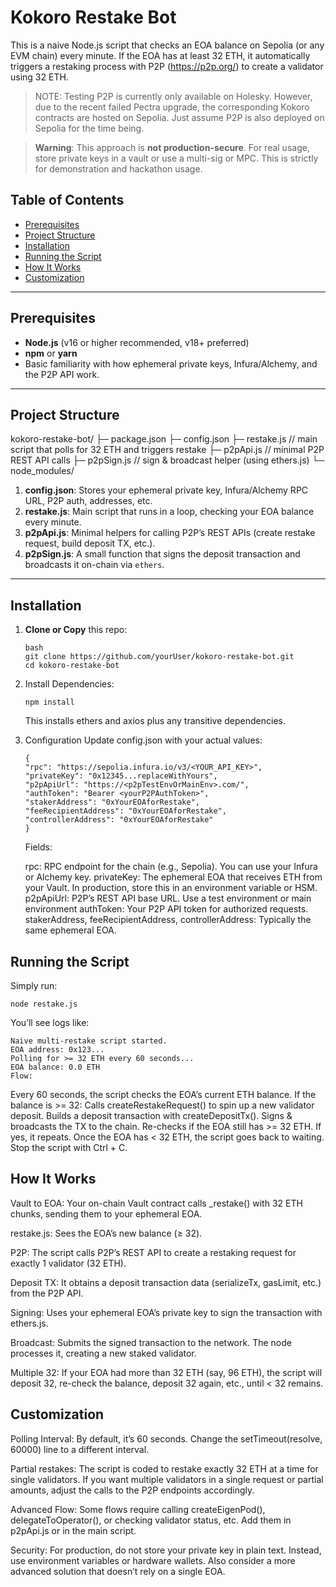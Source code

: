 # Kokoro Restake Bot

This is a naive Node.js script that checks an EOA balance on Sepolia (or any EVM chain) every minute. If the EOA has at least 32 ETH, it automatically triggers a restaking process with P2P (https://p2p.org/) to create a validator using 32 ETH.

> NOTE: Testing P2P is currently only available on Holesky. However, due to the recent failed Pectra upgrade, the corresponding Kokoro contracts are hosted on Sepolia. Just assume P2P is also deployed on Sepolia for the time being. 

> **Warning**: This approach is **not production-secure**. For real usage, store private keys in a vault or use a multi-sig or MPC. This is strictly for demonstration and hackathon usage.

## Table of Contents

- [Prerequisites](#prerequisites)
- [Project Structure](#project-structure)
- [Installation](#installation)
- [Running the Script](#running-the-script)
- [How It Works](#how-it-works)
- [Customization](#customization)

---

## Prerequisites

- **Node.js** (v16 or higher recommended, v18+ preferred)
- **npm** or **yarn**
- Basic familiarity with how ephemeral private keys, Infura/Alchemy, and the P2P API work.

---

## Project Structure

kokoro-restake-bot/ 
├─ package.json 
├─ config.json 
├─ restake.js // main script that polls for 32 ETH and triggers restake 
├─ p2pApi.js // minimal P2P REST API calls 
├─ p2pSign.js // sign & broadcast helper (using ethers.js) 
└─ node_modules/


1. **config.json**: Stores your ephemeral private key, Infura/Alchemy RPC URL, P2P auth, addresses, etc.  
2. **restake.js**: Main script that runs in a loop, checking your EOA balance every minute.  
3. **p2pApi.js**: Minimal helpers for calling P2P’s REST APIs (create restake request, build deposit TX, etc.).  
4. **p2pSign.js**: A small function that signs the deposit transaction and broadcasts it on-chain via `ethers`.

---

## Installation

1. **Clone or Copy** this repo:
   ```
   bash
   git clone https://github.com/yourUser/kokoro-restake-bot.git
   cd kokoro-restake-bot
   ```
2. Install Dependencies:

    ```
    npm install
    ``` 
    
    This installs ethers and axios plus any transitive dependencies.
3. Configuration
    Update config.json with your actual values:
    ```
    {
    "rpc": "https://sepolia.infura.io/v3/<YOUR_API_KEY>",
    "privateKey": "0x12345...replaceWithYours",
    "p2pApiUrl": "https://<p2pTestEnvOrMainEnv>.com/",
    "authToken": "Bearer <yourP2PAuthToken>",
    "stakerAddress": "0xYourEOAforRestake",
    "feeRecipientAddress": "0xYourEOAforRestake",
    "controllerAddress": "0xYourEOAforRestake"
    }
    ```
    Fields:

    rpc: RPC endpoint for the chain (e.g., Sepolia). You can use your Infura or Alchemy key.
    privateKey: The ephemeral EOA that receives ETH from your Vault. In production, store this in an environment variable or HSM.
    p2pApiUrl: P2P’s REST API base URL. Use a test environment or main environment
    authToken: Your P2P API token for authorized requests.
    stakerAddress, feeRecipientAddress, controllerAddress: Typically the same ephemeral EOA. 


## Running the Script

Simply run:

```node restake.js```
 

You’ll see logs like:

```
Naive multi-restake script started.
EOA address: 0x123...
Polling for >= 32 ETH every 60 seconds...
EOA balance: 0.0 ETH
Flow:
```

Every 60 seconds, the script checks the EOA’s current ETH balance.
If the balance is >= 32:
Calls createRestakeRequest() to spin up a new validator deposit.
Builds a deposit transaction with createDepositTx().
Signs & broadcasts the TX to the chain.
Re-checks if the EOA still has >= 32 ETH. If yes, it repeats.
Once the EOA has < 32 ETH, the script goes back to waiting.
Stop the script with Ctrl + C.

## How It Works
Vault to EOA: Your on-chain Vault contract calls _restake() with 32 ETH chunks, sending them to your ephemeral EOA.

restake.js: Sees the EOA’s new balance (≥ 32).

P2P: The script calls P2P’s REST API to create a restaking request for exactly 1 validator (32 ETH).

Deposit TX: It obtains a deposit transaction data (serializeTx, gasLimit, etc.) from the P2P API.

Signing: Uses your ephemeral EOA’s private key to sign the transaction with ethers.js.

Broadcast: Submits the signed transaction to the network. The node processes it, creating a new staked validator.

Multiple 32: If your EOA had more than 32 ETH (say, 96 ETH), the script will deposit 32, re-check the balance, deposit 32 again, etc., until < 32 remains.

## Customization
Polling Interval: By default, it’s 60 seconds. Change the setTimeout(resolve, 60000) line to a different interval.

Partial restakes: The script is coded to restake exactly 32 ETH at a time for single validators. If you want multiple validators in a single request or partial amounts, adjust the calls to the P2P endpoints accordingly.

Advanced Flow: Some flows require calling createEigenPod(), delegateToOperator(), or checking validator status, etc. Add them in p2pApi.js or in the main script.

Security: For production, do not store your private key in plain text. Instead, use environment variables or hardware wallets. Also consider a more advanced solution that doesn’t rely on a single EOA.
